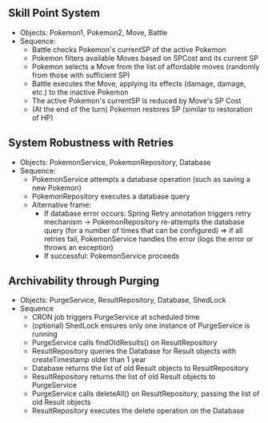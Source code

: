## Skill Point System
- Objects: Pokemon1, Pokemon2, Move, Battle
- Sequence:
	- Battle checks Pokemon's currentSP of the active Pokemon
	- Pokemon filters available Moves based on SPCost and its current SP
	- Pokemon selects a Move from the list of affordable moves (randomly from those with sufficient SP)
	- Battle executes the Move, applying its effects (damage, damage, etc.) to the inactive Pokemon
	- The active Pokemon's currentSP is reduced by Move's SP Cost
	- (At the end of the turn) Pokemon restores SP (similar to restoration of HP)
## System Robustness with Retries
- Objects: PokemonService, PokemonRepository, Database
- Sequence:
	- PokemonService attempts a database operation (such as saving a new Pokemon)
	- PokemonRepository executes a database query
	- Alternative frame:
		- If database error occurs: Spring Retry annotation triggers retry mechanism -> PokemonRepository re-attempts the database query (for a number of times that can be configured) => if all retries fail, PokemonService handles the error (logs the error or throws an exception)
		- If successful: PokemonService proceeds

## Archivability through Purging
- Objects: PurgeService, ResultRepository, Database, ShedLock
- Sequence
	- CRON job triggers PurgeService at scheduled time
	- (optional) ShedLock ensures only one instance of PurgeService is running
	- PurgeService calls findOldResults() on ResultRepository
	- ResultRepository queries the Database for Result objects with createTimestamp older than 1 year
	- Database returns the list of old Result objects to ResultRepository
	- ResultRepository returns the list of old Result objects to PurgeService
	- PurgeService calls deleteAll() on ResultRepository, passing the list of old Result objects
	- ResultRepository executes the delete operation on the Database